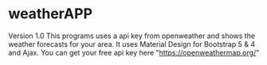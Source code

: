 # weatherAPP
Version 1.0 This programs uses a api key from openweather and shows the weather forecasts for your area. It uses Material Design for Bootstrap 5 & 4 and Ajax. You can get your free api key here "https://openweathermap.org/"
